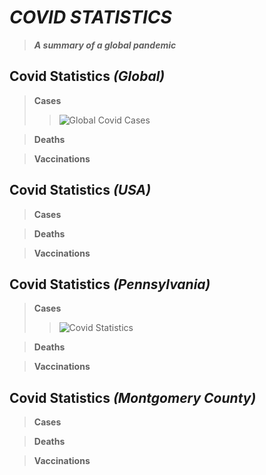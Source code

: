 # *COVID STATISTICS*
> _**A summary of a global pandemic**_ 

## Covid Statistics *(Global)*
 > **Cases**
 >> ![Global Covid Cases](http://cdn.statcdn.com/Infographic/images/normal/25478.jpeg)
 
 >**Deaths**

 >**Vaccinations**

## Covid Statistics *(USA)*
 > **Cases**

 >**Deaths**

  >**Vaccinations**

## Covid Statistics *(Pennsylvania)*
  > **Cases**
  >> ![Covid Statistics](https://whyy.org/wp-content/uploads/2020/03/Philadelphia_23-count-1-768x459.png)

 >**Deaths**

  >**Vaccinations**

## Covid Statistics *(Montgomery County)*
 > **Cases**
 
 >**Deaths**

  >**Vaccinations**
